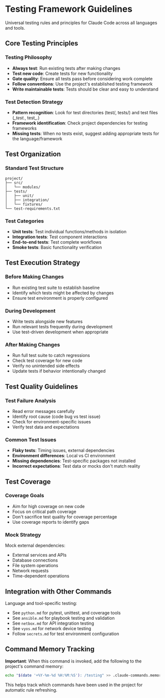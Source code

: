 # Testing Framework Guidelines

Universal testing rules and principles for Claude Code across all languages and tools.

## Core Testing Principles

### Testing Philosophy
- **Always test**: Run existing tests after making changes
- **Test new code**: Create tests for new functionality
- **Gate quality**: Ensure all tests pass before considering work complete
- **Follow conventions**: Use the project's established testing framework
- **Write maintainable tests**: Tests should be clear and easy to understand

### Test Detection Strategy
- **Pattern recognition**: Look for test directories (test/, tests/) and test files (*_test.*, test_*.*)
- **Framework identification**: Check project dependencies for testing frameworks
- **Missing tests**: When no tests exist, suggest adding appropriate tests for the language/framework

## Test Organization

### Standard Test Structure
```
project/
├── src/
│   └── modules/
├── tests/
│   ├── unit/
│   ├── integration/
│   └── fixtures/
└── test-requirements.txt
```

### Test Categories
- **Unit tests**: Test individual functions/methods in isolation
- **Integration tests**: Test component interactions
- **End-to-end tests**: Test complete workflows
- **Smoke tests**: Basic functionality verification

## Test Execution Strategy

### Before Making Changes
- Run existing test suite to establish baseline
- Identify which tests might be affected by changes
- Ensure test environment is properly configured

### During Development
- Write tests alongside new features
- Run relevant tests frequently during development
- Use test-driven development when appropriate

### After Making Changes
- Run full test suite to catch regressions
- Check test coverage for new code
- Verify no unintended side effects
- Update tests if behavior intentionally changed

## Test Quality Guidelines

### Test Failure Analysis
- Read error messages carefully
- Identify root cause (code bug vs test issue)
- Check for environment-specific issues
- Verify test data and expectations

### Common Test Issues
- **Flaky tests**: Timing issues, external dependencies
- **Environment differences**: Local vs CI environment
- **Missing dependencies**: Test-specific packages not installed
- **Incorrect expectations**: Test data or mocks don't match reality

## Test Coverage

### Coverage Goals
- Aim for high coverage on new code
- Focus on critical path coverage
- Don't sacrifice test quality for coverage percentage
- Use coverage reports to identify gaps

### Mock Strategy
Mock external dependencies:
- External services and APIs
- Database connections
- File system operations
- Network requests
- Time-dependent operations

## Integration with Other Commands

Language and tool-specific testing:
- See `python.md` for pytest, unittest, and coverage tools
- See `ansible.md` for playbook testing and validation
- See `netbox.md` for API integration testing
- See `vyos.md` for network device testing
- Follow `secrets.md` for test environment configuration

## Command Memory Tracking

**Important**: When this command is invoked, add the following to the project's command memory:
```bash
echo "$(date '+%Y-%m-%d %H:%M:%S'): /testing" >> .claude-commands.memory
```

This helps track which commands have been used in the project for automatic rule refreshing.